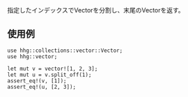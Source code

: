 指定したインデックスでVectorを分割し、末尾のVectorを返す。

## 使用例

```
use hhg::collections::vector::Vector;
use hhg::vector;

let mut v = vector![1, 2, 3];
let mut u = v.split_off(1);
assert_eq!(v, [1]);
assert_eq!(u, [2, 3]);
```

